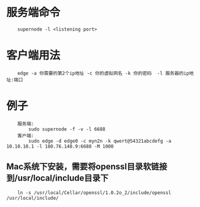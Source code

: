 # 服务端命令
        supernode -l <listening port>

# 客户端用法
        edge -a 你需要的第2个ip地址 -c 你的虚拟网名 -k 你的密码  -l 服务器的ip地址:端口

# 例子
        服务端:
            sudo supernode -f -v -l 6688
        客户端:
            sudo edge -d edge0 -c myn2n -k qwert@54321abcdefg -a 10.10.10.1 -l 180.76.148.9:6688 -M 1000

## Mac系统下安装，需要将openssl目录软链接到/usr/local/include目录下
        ln -s /usr/local/Cellar/openssl/1.0.2o_2/include/openssl /usr/local/include/ 
